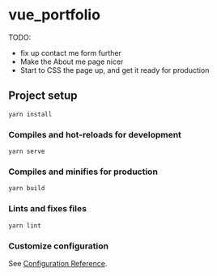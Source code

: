 # vue_portfolio

TODO: 
- fix up contact me form further
- Make the About me page nicer
- Start to CSS the page up, and get it ready for production

## Project setup
```
yarn install
```

### Compiles and hot-reloads for development
```
yarn serve
```

### Compiles and minifies for production
```
yarn build
```

### Lints and fixes files
```
yarn lint
```

### Customize configuration
See [Configuration Reference](https://cli.vuejs.org/config/).
